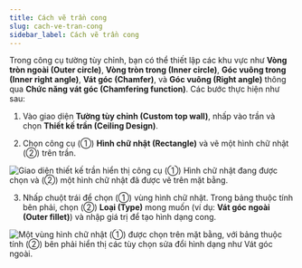 ```yaml
---
title: Cách vẽ trần cong
slug: cach-ve-tran-cong
sidebar_label: Cách vẽ trần cong
---
```


Trong công cụ tường tùy chỉnh, bạn có thể thiết lập các khu vực như **Vòng tròn ngoài (Outer circle)**, **Vòng tròn trong (Inner circle)**, **Góc vuông trong (Inner right angle)**, **Vát góc (Chamfer)**, và **Góc vuông (Right angle)** thông qua **Chức năng vát góc (Chamfering function)**. Các bước thực hiện như sau:

1. Vào giao diện **Tường tùy chỉnh (Custom top wall)**, nhấp vào trần và chọn **Thiết kế trần (Ceiling Design)**.

2. Chọn công cụ (①) **Hình chữ nhật (Rectangle)** và vẽ một hình chữ nhật (②) trên trần.

![Giao diện thiết kế trần hiển thị công cụ (①) Hình chữ nhật đang được chọn và (②) một hình chữ nhật đã được vẽ trên mặt bằng.](https://storage.googleapis.com/jegavn_kb/images/db54298d-f7ce-4dfc-bdd4-6b5a1b5bffc8.png)

3. Nhấp chuột trái để chọn (①) vùng hình chữ nhật. Trong bảng thuộc tính bên phải, chọn (②) **Loại (Type)** mong muốn (ví dụ: **Vát góc ngoài (Outer fillet)**) và nhập giá trị để tạo hình dạng cong.

![Một vùng hình chữ nhật (①) được chọn trên mặt bằng, với bảng thuộc tính (②) bên phải hiển thị các tùy chọn sửa đổi hình dạng như Vát góc ngoài.](https://storage.googleapis.com/jegavn_kb/images/9c3ef613-112a-49e2-98ec-fecbcbedcf25.png)